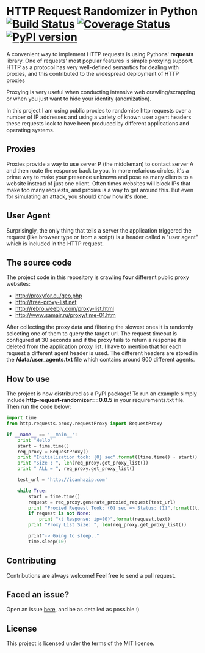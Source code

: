 # HTTP Request Randomizer in Python  [![Build Status](https://travis-ci.org/pgaref/HTTP_Request_Randomizer.svg?branch=master)](https://travis-ci.org/pgaref/HTTP_Request_Randomizer) [![Coverage Status](https://coveralls.io/repos/github/pgaref/HTTP_Request_Randomizer/badge.svg?branch=master)](https://coveralls.io/github/pgaref/HTTP_Request_Randomizer?branch=master) [![PyPI version](https://badge.fury.io/py/http-request-randomizer.svg)](https://badge.fury.io/py/http-request-randomizer)

A convenient way to implement HTTP requests is using Pythons' **requests** library.
One of requests’ most popular features is simple proxying support.
HTTP as a protocol has very well-defined semantics for dealing with proxies, and this contributed to the widespread deployment of HTTP proxies

Proxying is very useful when conducting intensive web crawling/scrapping or when you just want to hide your identity (anomization).

In this project I am using public proxies to randomise http requests over a number of IP addresses and using a variety of known user agent headers these requests look to have been produced by different applications and operating systems.


## Proxies

Proxies provide a way to use server P (the middleman) to contact server A and then route the response back to you. In more nefarious circles, it's a prime way to make your presence unknown and pose as many clients to a website instead of just one client.
Often times websites will block IPs that make too many requests, and proxies is a way to get around this. But even for simulating an attack, you should know how it's done.


## User Agent

Surprisingly, the only thing that tells a server the application triggered the request (like browser type or from a script) is a header called a "user agent" which is included in the HTTP request.

## The source code

The project code in this repository is crawling **four** different public proxy websites:
* http://proxyfor.eu/geo.php
* http://free-proxy-list.net
* http://rebro.weebly.com/proxy-list.html
* http://www.samair.ru/proxy/time-01.htm 

After collecting the proxy data and filtering the slowest ones it is randomly selecting one of them to query the target url.
The request timeout is configured at 30 seconds and if the proxy fails to return a response it is deleted from the application proxy list.
I have to mention that for each request a different agent header is used. The different headers are stored in the **/data/user_agents.txt** file which contains around 900 different agents.

## How to use

The project is now distribured as a PyPI package!
To run an example simply include **http-request-randomizer==0.0.5** in your requirements.txt file.
Then run the code below:

````python
import time
from http.requests.proxy.requestProxy import RequestProxy

if __name__ == '__main__':
    print "Hello"
    start = time.time()
    req_proxy = RequestProxy()
    print "Initialization took: {0} sec".format((time.time() - start))
    print "Size : ", len(req_proxy.get_proxy_list())
    print " ALL = ", req_proxy.get_proxy_list()

    test_url = 'http://icanhazip.com'

    while True:
        start = time.time()
        request = req_proxy.generate_proxied_request(test_url)
        print "Proxied Request Took: {0} sec => Status: {1}".format((time.time() - start), request.__str__())
        if request is not None:
            print "\t Response: ip={0}".format(request.text)
        print "Proxy List Size: ", len(req_proxy.get_proxy_list())

        print"-> Going to sleep.."
        time.sleep(10)
````

## Contributing

Contributions are always welcome! Feel free to send a pull request.

## Faced an issue?

Open an issue [here](https://github.com/pgaref/HTTP_Request_Randomizer/issues), and be as detailed as possible :)

## License

This project is licensed under the terms of the MIT license.

